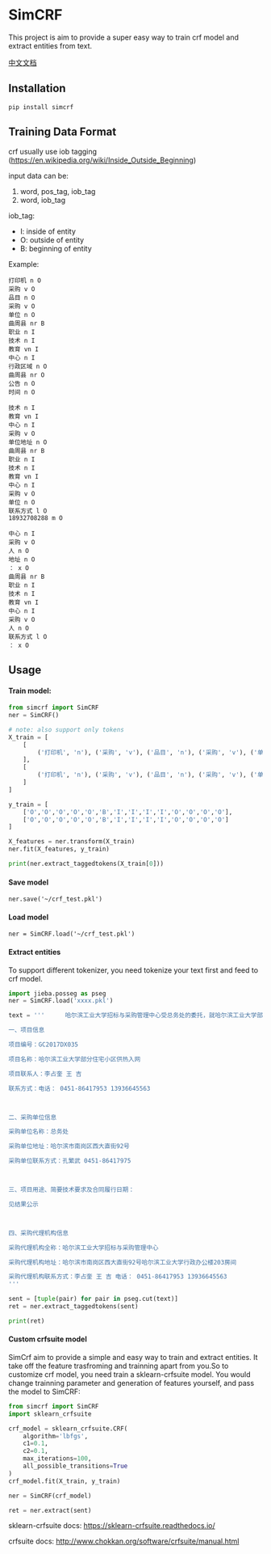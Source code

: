 # SimCRF

This project is aim to provide a super easy way to train crf model and extract entities from text.

[中文文档](https://github.com/eromoe/SimCRF/blob/master/README.CN.md)

## Installation

    pip install simcrf

## Training Data Format

crf usually use iob tagging (https://en.wikipedia.org/wiki/Inside_Outside_Beginning)

input data can be:

1. word, pos_tag, iob_tag
2. word,  iob_tag

iob_tag:

- I: inside of entity
- O: outside of entity
- B: beginning of entity

Example:

    打印机 n O
    采购 v O
    品目 n O
    采购 v O
    单位 n O
    曲周县 nr B
    职业 n I
    技术 n I
    教育 vn I
    中心 n I
    行政区域 n O
    曲周县 nr O
    公告 n O
    时间 n O

    技术 n I
    教育 vn I
    中心 n I
    采购 v O
    单位地址 n O
    曲周县 nr B
    职业 n I
    技术 n I
    教育 vn I
    中心 n I
    采购 v O
    单位 n O
    联系方式 l O
    18932708288 m O

    中心 n I
    采购 v O
    人 n O
    地址 n O
    ： x O
    曲周县 nr B
    职业 n I
    技术 n I
    教育 vn I
    中心 n I
    采购 v O
    人 n O
    联系方式 l O
    ： x O


## Usage

#### Train model:

```python
from simcrf import SimCRF
ner = SimCRF()

# note: also support only tokens
X_train = [
    [
        ('打印机', 'n'), ('采购', 'v'), ('品目', 'n'), ('采购', 'v'), ('单位', 'n'), ('曲周县', 'nr'), ('职业', 'n'), ('技术', 'n'), ('教育', 'vn'), ('中心', 'n'), ('行政区域', 'n'), ('曲周县', 'nr'), ('公告', 'n'), ('时间', 'n')
    ],
    [
        ('打印机', 'n'), ('采购', 'v'), ('品目', 'n'), ('采购', 'v'), ('单位', 'n'), ('曲周县', 'nr'), ('职业', 'n'), ('技术', 'n'), ('教育', 'vn'), ('中心', 'n'), ('行政区域', 'n'), ('曲周县', 'nr'), ('公告', 'n'), ('时间', 'n')
    ]
]

y_train = [
    ['O','O','O','O','O','B','I','I','I','I','O','O','O','O'],
    ['O','O','O','O','O','B','I','I','I','I','O','O','O','O']
]

X_features = ner.transform(X_train)
ner.fit(X_features, y_train)

print(ner.extract_taggedtokens(X_train[0]))
```


#### Save model

    ner.save('~/crf_test.pkl')

#### Load model

    ner = SimCRF.load('~/crf_test.pkl')

#### Extract entities

To support different tokenizer, you need tokenize your text first and feed to crf model.

```python
import jieba.posseg as pseg
ner = SimCRF.load('xxxx.pkl')

text = '''    　哈尔滨工业大学招标与采购管理中心受总务处的委托，就哈尔滨工业大学部分住宅小区供热入网项目（项目编号：GC2017DX035）组织采购，评标工作已经结束，中标结果如下：

一、项目信息

项目编号：GC2017DX035

项目名称：哈尔滨工业大学部分住宅小区供热入网

项目联系人：李占奎 王 吉

联系方式：电话： 0451-86417953 13936645563



二、采购单位信息

采购单位名称：总务处

采购单位地址：哈尔滨市南岗区西大直街92号

采购单位联系方式：孔繁武 0451-86417975



三、项目用途、简要技术要求及合同履行日期：

见结果公示



四、采购代理机构信息

采购代理机构全称：哈尔滨工业大学招标与采购管理中心

采购代理机构地址：哈尔滨市南岗区西大直街92号哈尔滨工业大学行政办公楼203房间

采购代理机构联系方式：李占奎 王 吉 电话： 0451-86417953 13936645563
'''

sent = [tuple(pair) for pair in pseg.cut(text)]
ret = ner.extract_taggedtokens(sent)

print(ret)
```

#### Custom crfsuite model

SimCrf aim to provide a simple and easy way to train and extract entities.
It take off the feature trasfroming and trainning apart from you.So to customize crf model, you need train a sklearn-crfsuite model. You would change trainning parameter and generation of features yourself, and pass the model to SimCRF:

```python
from simcrf import SimCRF
import sklearn_crfsuite

crf_model = sklearn_crfsuite.CRF(
    algorithm='lbfgs',
    c1=0.1,
    c2=0.1,
    max_iterations=100,
    all_possible_transitions=True
)
crf_model.fit(X_train, y_train)

ner = SimCRF(crf_model)

ret = ner.extract(sent)
```

sklearn-crfsuite docs: https://sklearn-crfsuite.readthedocs.io/

crfsuite docs: http://www.chokkan.org/software/crfsuite/manual.html